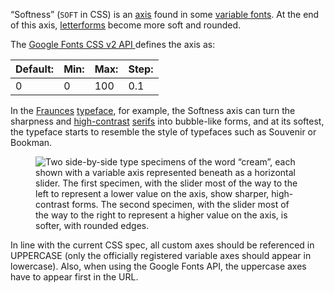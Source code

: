 
“Softness” (`SOFT` in CSS)  is an [axis](/glossary/axis_in_variable_fonts) found in some [variable fonts](/glossary/variable_fonts). At the end of this axis, [letterforms](/glossary/letterform) become more soft and rounded.

The [Google Fonts CSS v2 API ](https://developers.google.com/fonts/docs/css2) defines the axis as:

| Default: | Min: | Max: | Step: |
| --- | --- | --- | --- |
| 0 | 0 | 100 | 0.1 |

In the [Fraunces](https://fonts.google.com/specimen/Fraunces) [typeface](/glossary/typeface), for example, the Softness axis can turn the sharpness and [high-contrast](/glossary/contrast) [serifs](/glossary/serif) into bubble-like forms, and at its softest, the typeface starts to resemble the style of typefaces such as Souvenir or Bookman.

<figure>

![Two side-by-side type specimens of the word “cream”, each shown with a variable axis represented beneath as a horizontal slider. The first specimen, with the slider most of the way to the left to represent a lower value on the axis, show sharper, high-contrast forms. The second specimen, with the slider most of the way to the right to represent a higher value on the axis, is softer, with rounded edges.](images/thumbnail.svg)

</figure>

In line with the current CSS spec, all custom axes should be referenced in UPPERCASE (only the officially registered variable axes should appear in lowercase). Also, when using the Google Fonts API, the uppercase axes have to appear first in the URL.
